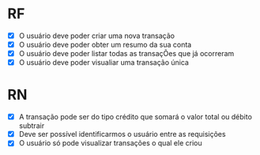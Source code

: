 # RF

- [x] O usuário deve poder criar uma nova transação
- [x] O usuário deve poder obter um resumo da sua conta
- [x] O usuário deve poder listar todas as transaçÕes que já ocorreram
- [x] O usuário deve poder visualiar uma transação única

# RN

- [x] A transação pode ser do tipo crédito que somará o valor total ou débito
      subtrair
- [x] Deve ser possível identificarmos o usuário entre as requisições
- [x] O usuário só pode visualizar transações o qual ele criou
